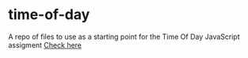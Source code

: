 # time-of-day
A repo of files to use as a starting point for the Time Of Day JavaScript assigment
[Check here](https://yohana701.github.io/time-of-day/)
